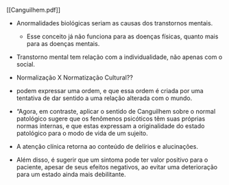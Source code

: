 [[Canguilhem.pdf]]

- Anormalidades biológicas seriam as causas dos transtornos mentais. 
	- Esse conceito já não funciona para as doenças físicas, quanto mais para as doenças mentais. 
- Transtorno mental tem relação com a individualidade, não apenas com o social. 
- Normalização X Normatização Cultural??

- podem expressar uma ordem, e que essa ordem é criada por uma tentativa de dar sentido a uma relação alterada com o mundo.
- “Agora, em contraste, aplicar o sentido de Canguilhem sobre o normal patológico sugere que os fenômenos psicóticos têm suas próprias normas internas, e que estas expressam a originalidade do estado patológico para o modo de vida de um sujeito.
- A atenção clínica retorna ao conteúdo de delírios e alucinações.
- Além disso, é sugerir que um sintoma pode ter valor positivo para o paciente, apesar de seus efeitos negativos, ao evitar uma deterioração para um estado ainda mais debilitante.

